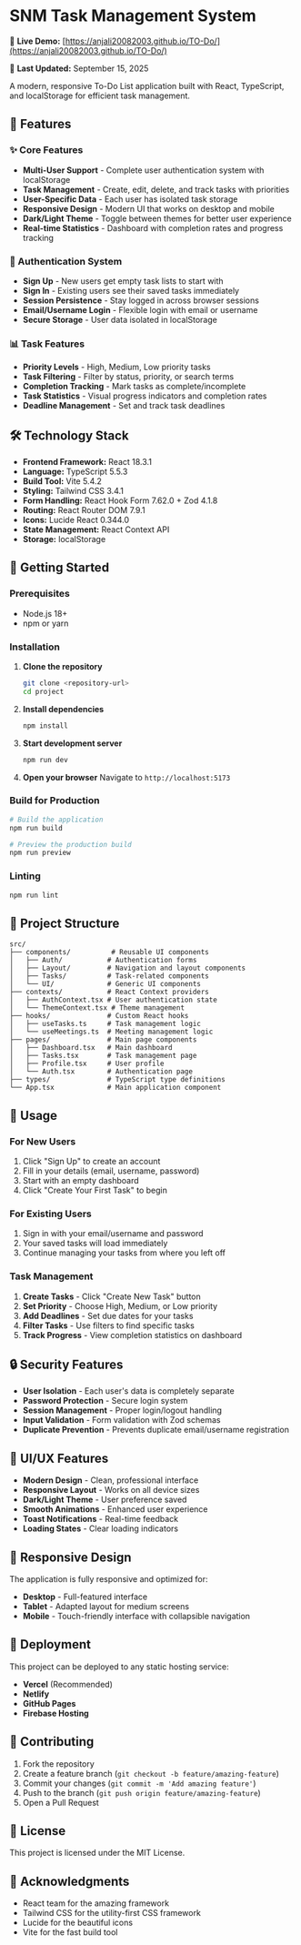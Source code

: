 # SNM Task Management System

🚀 **Live Demo:** [https://anjali20082003.github.io/TO-Do/](https://anjali20082003.github.io/TO-Do/)

📅 **Last Updated:** September 15, 2025

A modern, responsive To-Do List application built with React, TypeScript, and localStorage for efficient task management.

## 🚀 Features

### ✨ Core Features
- **Multi-User Support** - Complete user authentication system with localStorage
- **Task Management** - Create, edit, delete, and track tasks with priorities
- **User-Specific Data** - Each user has isolated task storage
- **Responsive Design** - Modern UI that works on desktop and mobile
- **Dark/Light Theme** - Toggle between themes for better user experience
- **Real-time Statistics** - Dashboard with completion rates and progress tracking

### 🔐 Authentication System
- **Sign Up** - New users get empty task lists to start with
- **Sign In** - Existing users see their saved tasks immediately
- **Session Persistence** - Stay logged in across browser sessions
- **Email/Username Login** - Flexible login with email or username
- **Secure Storage** - User data isolated in localStorage

### 📊 Task Features
- **Priority Levels** - High, Medium, Low priority tasks
- **Task Filtering** - Filter by status, priority, or search terms
- **Completion Tracking** - Mark tasks as complete/incomplete
- **Task Statistics** - Visual progress indicators and completion rates
- **Deadline Management** - Set and track task deadlines

## 🛠️ Technology Stack

- **Frontend Framework:** React 18.3.1
- **Language:** TypeScript 5.5.3
- **Build Tool:** Vite 5.4.2
- **Styling:** Tailwind CSS 3.4.1
- **Form Handling:** React Hook Form 7.62.0 + Zod 4.1.8
- **Routing:** React Router DOM 7.9.1
- **Icons:** Lucide React 0.344.0
- **State Management:** React Context API
- **Storage:** localStorage

## 🚀 Getting Started

### Prerequisites
- Node.js 18+ 
- npm or yarn

### Installation

1. **Clone the repository**
   ```bash
   git clone <repository-url>
   cd project
   ```

2. **Install dependencies**
   ```bash
   npm install
   ```

3. **Start development server**
   ```bash
   npm run dev
   ```

4. **Open your browser**
   Navigate to `http://localhost:5173`

### Build for Production

```bash
# Build the application
npm run build

# Preview the production build
npm run preview
```

### Linting

```bash
npm run lint
```

## 📁 Project Structure

```
src/
├── components/          # Reusable UI components
│   ├── Auth/           # Authentication forms
│   ├── Layout/         # Navigation and layout components
│   ├── Tasks/          # Task-related components
│   └── UI/             # Generic UI components
├── contexts/           # React Context providers
│   ├── AuthContext.tsx # User authentication state
│   └── ThemeContext.tsx # Theme management
├── hooks/              # Custom React hooks
│   ├── useTasks.ts     # Task management logic
│   └── useMeetings.ts  # Meeting management logic
├── pages/              # Main page components
│   ├── Dashboard.tsx   # Main dashboard
│   ├── Tasks.tsx       # Task management page
│   ├── Profile.tsx     # User profile
│   └── Auth.tsx        # Authentication page
├── types/              # TypeScript type definitions
└── App.tsx             # Main application component
```

## 🎯 Usage

### For New Users
1. Click "Sign Up" to create an account
2. Fill in your details (email, username, password)
3. Start with an empty dashboard
4. Click "Create Your First Task" to begin

### For Existing Users
1. Sign in with your email/username and password
2. Your saved tasks will load immediately
3. Continue managing your tasks from where you left off

### Task Management
1. **Create Tasks** - Click "Create New Task" button
2. **Set Priority** - Choose High, Medium, or Low priority
3. **Add Deadlines** - Set due dates for your tasks
4. **Filter Tasks** - Use filters to find specific tasks
5. **Track Progress** - View completion statistics on dashboard

## 🔒 Security Features

- **User Isolation** - Each user's data is completely separate
- **Password Protection** - Secure login system
- **Session Management** - Proper login/logout handling
- **Input Validation** - Form validation with Zod schemas
- **Duplicate Prevention** - Prevents duplicate email/username registration

## 🎨 UI/UX Features

- **Modern Design** - Clean, professional interface
- **Responsive Layout** - Works on all device sizes
- **Dark/Light Theme** - User preference saved
- **Smooth Animations** - Enhanced user experience
- **Toast Notifications** - Real-time feedback
- **Loading States** - Clear loading indicators

## 📱 Responsive Design

The application is fully responsive and optimized for:
- **Desktop** - Full-featured interface
- **Tablet** - Adapted layout for medium screens
- **Mobile** - Touch-friendly interface with collapsible navigation

## 🚀 Deployment

This project can be deployed to any static hosting service:

- **Vercel** (Recommended)
- **Netlify**
- **GitHub Pages**
- **Firebase Hosting**

## 🤝 Contributing

1. Fork the repository
2. Create a feature branch (`git checkout -b feature/amazing-feature`)
3. Commit your changes (`git commit -m 'Add amazing feature'`)
4. Push to the branch (`git push origin feature/amazing-feature`)
5. Open a Pull Request

## 📄 License

This project is licensed under the MIT License.

## 🙏 Acknowledgments

- React team for the amazing framework
- Tailwind CSS for the utility-first CSS framework
- Lucide for the beautiful icons
- Vite for the fast build tool